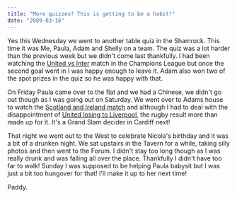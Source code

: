 ```yaml
---
title: "More quizzes? This is getting to be a habit!"
date: "2009-03-16"
---
```

Yes this Wednesday we went to another table quiz in the Shamrock. This time it was Me, Paula, Adam and Shelly on a team. The quiz was a lot harder than the previous week but we didn't come last thankfully. I had been watching the [United vs Inter](http://www.rte.ie/sport/soccer/2009/0311/manutd_inter.html) match in the Champions League but once the second goal went in I was happy enough to leave it. Adam also won two of the spot prizes in the quiz so he was happy with that.

On Friday Paula came over to the flat and we had a Chinese, we didn't go out though as I was going out on Saturday. We went over to Adams house to watch the [Scotland and Ireland match](http://www.rte.ie/sport/rugby/sixnations/2009/0314/scotland_ireland1.html) and although I had to deal with the disappointment of [United losing to Liverpool](http://www.rte.ie/sport/soccer/2009/0314/manchesterunited_liverpool1.html), the rugby result more than made up for it. It's a Grand Slam decider in Cardiff next!

That night we went out to the West to celebrate Nicola's birthday and it was a bit of a drunken night. We sat upstairs in the Tavern for a while, taking silly photos and then went to the Forum. I didn't stay too long though as I was really drunk and was falling all over the place. Thankfully I didn't have too far to walk! Sunday I was supposed to be helping Paula babysit but I was just a bit too hungover for that! I'll make it up to her next time!

Paddy.